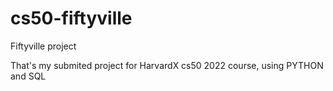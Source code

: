 # cs50-fiftyville
Fiftyville project 

That's my submited project for HarvardX cs50 2022 course, using PYTHON and SQL 

